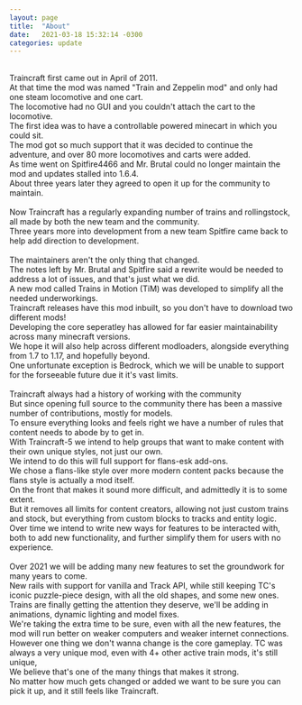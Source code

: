 ```yaml
---
layout: page
title:  "About"
date:   2021-03-18 15:32:14 -0300
categories: update
---
```

<br />Traincraft first came out in April of 2011.
<br />At that time the mod was named "Train and Zeppelin mod" and only had one steam locomotive and one cart.
<br />The locomotive had no GUI and you couldn't attach the cart to the locomotive.
<br />The first idea was to have a controllable powered minecart in which you could sit.
<br />The mod got so much support that it was decided to continue the adventure, and over 80 more locomotives and carts were added.
<br />As time went on Spitfire4466 and Mr. Brutal could no longer maintain the mod and updates stalled into 1.6.4.
<br />About three years later they agreed to open it up for the community to maintain.
<br />
<br />Now Traincraft has a regularly expanding number of trains and rollingstock, all made by both the new team and the community.
<br />Three years more into development from a new team Spitfire came back to help add direction to development.
<br />
<br />The maintainers aren't the only thing that changed.
<br />The notes left by Mr. Brutal and Spitfire said a rewrite would be needed to address a lot of issues, and that's just what we did.
<br />A new mod called Trains in Motion (TiM) was developed to simplify all the needed underworkings.
<br />Traincraft releases have this mod inbuilt, so you don't have to download two different mods!
<br />Developing the core seperatley has allowed for far easier maintainability across many minecraft versions.
<br />We hope it will also help across different modloaders, alongside everything from 1.7 to 1.17, and hopefully beyond.
<br />One unfortunate exception is Bedrock, which we will be unable to support for the forseeable future due it it's vast limits.
<br />
<br />Traincraft always had a history of working with the community
<br />But since opening full source to the community there has been a massive number of contributions, mostly for models.
<br />To ensure everything looks and feels right we have a number of rules that content needs to abode by to get in.
<br />With Traincraft-5 we intend to help groups that want to make content with their own unique styles, not just our own.
<br />We intend to do this will full support for flans-esk add-ons.
<br />We chose a flans-like style over more modern content packs because the flans style is actually a mod itself.
<br />On the front that makes it sound more difficult, and admittedly it is to some extent.
<br />But it removes all limits for content creators, allowing not just custom trains and stock, but everything from custom blocks to tracks and entity logic.
<br />Over time we intend to write new ways for features to be interacted with, both to add new functionality, and further simplify them for users with no experience.
<br />
<br />Over 2021 we will be adding many new features to set the groundwork for many years to come.
<br />New rails with support for vanilla and Track API, while still keeping TC's iconic puzzle-piece design, with all the old shapes, and some new ones.
<br />Trains are finally getting the attention they deserve, we'll be adding in animations, dynamic lighting and model fixes.
<br />We're taking the extra time to be sure, even with all the new features, the mod will run better on weaker computers and weaker internet connections.
<br />However one thing we don't wanna change is the core gameplay. TC was always a very unique mod, even with 4+ other active train mods, it's still unique,
<br />We believe that's one of the many things that makes it strong.
<br />No matter how much gets changed or added we want to be sure you can pick it up, and it still feels like Traincraft.